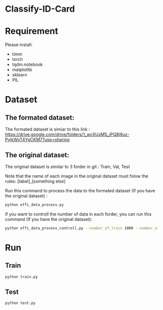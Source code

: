 # Classify-ID-Card

# Requirement
Please install:
- timm
- torch
- tqdm.notebook
- matplotlib
- sklearn
- PIL


# Dataset

## The formated dataset: 
The formated dataset is simiar to this link : https://drive.google.com/drive/folders/1_wcXUxM5_iPQ8j9uz-PyjkWxT4YgCKM7?usp=sharing

## The original dataset:
The original dataset is similar to 3 forder in git : Train, Val, Test

Note that the name of each image in the original dataset must folow the rules: [label]_[something else] 

Run this command to process the data to the formated dataset (If you have the original dataset) :
```bash
python effi_data_process.py
```

If you want to controll the number of data in each forder, you can run this command (If you have the original dataset):
```bash
python effi_data_process_controll.py --number_of_train 1000 --number_of_val 120 --number_of_train 120
```
# Run
## Train
```bash
python train.py
```

## Test
```bash
python test.py
```

